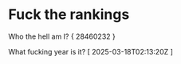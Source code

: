 # Fuck the rankings

Who the hell am I?
{ 28460232 }

What fucking year is it?
[ 2025-03-18T02:13:20Z ]
